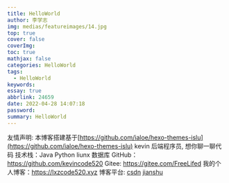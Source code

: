 ```yaml
---
title: HelloWorld
author: 李学志
img: medias/featureimages/14.jpg
top: true
cover: false
coverImg:
toc: true
mathjax: false
categories: HelloWorld
tags:
  - HelloWorld
keywords:
essay: true
abbrlink: 24659
date: 2022-04-28 14:07:18
password:
summary: HelloWorld
---
```


友情声明: 本博客搭建基于[https://github.com/ialoe/hexo-themes-islu](https://github.com/ialoe/hexo-themes-islu)
kevin
后端程序员, 想你聊一聊代码
技术栈：Java Python liunx 数据库
GitHub：<https://github.com/kevincode520>
Gitee: <https://gitee.com/FreeLifed>
我的个人博客：<https://lxzcode520.xyz>
博客平台: [csdn](https://blog.csdn.net/weixin_52173254?spm=1011.2415.3001.5343) [jianshu](https://www.jianshu.com/u/e12c469f9c54)
